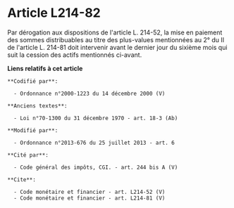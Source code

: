 # Article L214-82

Par dérogation aux dispositions de l'article L. 214-52, la mise en paiement des sommes distribuables au titre des plus-values
mentionnées au 2° du II de l'article L. 214-81 doit intervenir avant le dernier jour du sixième mois qui suit la cession des
actifs mentionnés ci-avant.

**Liens relatifs à cet article**

	**Codifié par**:

	  - Ordonnance n°2000-1223 du 14 décembre 2000 (V)

	**Anciens textes**:

	  - Loi n°70-1300 du 31 décembre 1970 - art. 18-3 (Ab)

	**Modifié par**:

	  - Ordonnance n°2013-676 du 25 juillet 2013 - art. 6

	**Cité par**:

	  - Code général des impôts, CGI. - art. 244 bis A (V)

	**Cite**:

	  - Code monétaire et financier - art. L214-52 (V)
	  - Code monétaire et financier - art. L214-81 (V)
